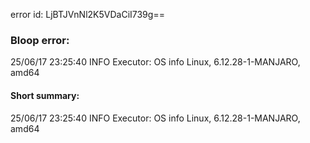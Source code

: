 error id: LjBTJVnNl2K5VDaCiI739g==
### Bloop error:

25/06/17 23:25:40 INFO Executor: OS info Linux, 6.12.28-1-MANJARO, amd64
#### Short summary: 

25/06/17 23:25:40 INFO Executor: OS info Linux, 6.12.28-1-MANJARO, amd64